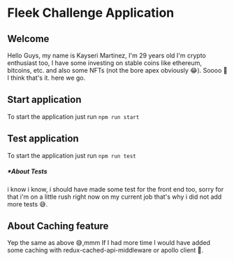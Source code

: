 # Fleek Challenge Application

## Welcome
Hello Guys, my name is Kayseri Martinez, I'm 29 years old
I'm crypto enthusiast too, I have some investing on stable coins like ethereum, bitcoins, etc.
and also some NFTs (not the bore apex obviously 😂). Soooo 🤔 I think that's it.
here we go.

## Start application
To start the application just run `npm run start`

## Test application
To start the application just run `npm run test`
##### *About Tests
i know i know, i should have made some test for the 
front end too, sorry for that i'm on a little rush right now on my current 
job that's why i did not add more tests 😅.

## About Caching feature
Yep the same as above 😅,mmm If I had more time I would have added some caching with
redux-cached-api-middleware or apollo client 🤔.

